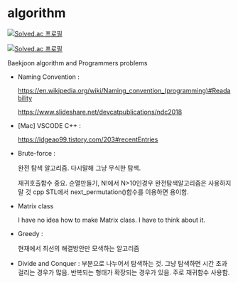 # algorithm
[![Solved.ac
프로필](http://mazassumnida.wtf/api/mini/generate_badge?boj=wown252)](https://github.com/ellynhan/algorithm)



[![Solved.ac
프로필](http://mazassumnida.wtf/api/v2/generate_badge?boj=wown252)](https://solved.ac/wown252)


Baekjoon algorithm and Programmers problems

* Naming Convention :

  <https://en.wikipedia.org/wiki/Naming_convention_(programming)#Readability>

  <https://www.slideshare.net/devcatpublications/ndc2018>


* [Mac] VSCODE C++ :
  
  <https://ldgeao99.tistory.com/203#recentEntries>


* Brute-force :
  
   완전 탐색 알고리즘. 다시말해 그냥 무식한 탐색.
   
   재귀호출함수 중요. 순열만들기, N!에서 N>10인경우 완전탐색알고리즘은 사용하지 말 것
   cpp STL에서 next_permutation()함수를 이용하면 용이함.

* Matrix class
  
   I have no idea how to make Matrix class. I have to think about it.
   
* Greedy :

  현재에서 최선의 해결방안만 모색하는 알고리즘

* Divide and Conquer :
  부분으로 나누어서 탐색하는 것. 그냥 탐색하면 시간 초과 걸리는 경우가 많음. 반복되는 형태가 확장되는 경우가 있음. 주로 재귀함수 사용함. 
